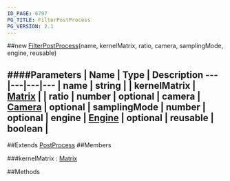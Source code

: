 ```yaml
---
ID_PAGE: 6797
PG_TITLE: FilterPostProcess
PG_VERSION: 2.1
---
```

##new [FilterPostProcess](page.php?p=6797)(name, kernelMatrix, ratio, camera, samplingMode, engine, reusable)







####Parameters
 | Name | Type | Description
---|---|---|---
 | name | string | 
 | kernelMatrix | [Matrix](page.php?p=6754) | 
 | ratio | number | 
optional | camera | [Camera](page.php?p=6631) | 
optional | samplingMode | number | 
optional | engine | [Engine](page.php?p=6629) | 
optional | reusable | boolean | 
---

##Extends [PostProcess](page.php?p=6790)
##Members

###kernelMatrix : [Matrix](page.php?p=6754)




##Methods
